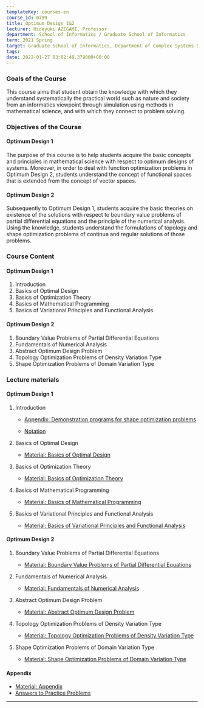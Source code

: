 ```yaml
---
templateKey: courses-en
course_id: 0799
title: Optimum Design 1&2
lecturer: Hideyuki AZEGAMI, Professor
department: School of Informatics / Graduate School of Informatics
term: 2021 Spring
target: Graduate School of Informatics, Department of Complex Systems Science
tags:
date: 2022-01-27 03:02:48.379000+00:00
---
```


### Goals of the Course

This course aims that student obtain the knowledge with which they understand systematically the practical world such as nature and society from an informatics viewpoint through simulation using methods in mathematical science, and with which they connect to problem solving.

### Objectives of the Course

#### Optimum Design 1

The purpose of this course is to help students acquire the basic concepts and principles in mathematical science with respect to optimum designs of systems. Moreover, in order to deal with function optimization problems in Optimum Design 2, students understand the concept of functional spaces that is extended from the concept of vector spaces.

#### Optimum Design 2

Subsequently to Optimum Design 1, students acquire the basic theories on existence of the solutions with respect to boundary value problems of partial differential equations and the principle of the numerical analysis. Using the knowledge, students understand the formulations of topology and shape optimization problems of continua and regular solutions of those problems.

### Course Content

#### Optimum Design 1

1. Introduction
2. Basics of Optimal Design
3. Basics of Optimization Theory
4. Basics of Mathematical Programming
5. Basics of Variational Principles and Functional Analysis

#### Optimum Design 2

1. Boundary Value Problems of Partial Differential Equations
2. Fundamentals of Numerical Analysis
3. Abstract Optimum Design Problem
4. Topology Optimization Problems of Density Variation Type
5. Shape Optimization Problems of Domain Variation Type

### Lecture materials

#### Optimum Design 1

1. Introduction

   - [Appendix: Demonstration programs for shape optimization problems](https://ocw.nagoya-u.jp/files/799/slide54.pdf)

   - [Notation](https://ocw.nagoya-u.jp/files/799/slide40.pdf)

2. Basics of Optimal Design

   - [Material: Basics of Optimal Design](https://ocw.nagoya-u.jp/files/799/slide41.pdf)

3. Basics of Optimization Theory

   - [Material: Basics of Optimization Theory](https://ocw.nagoya-u.jp/files/799/slide42.pdf)

4. Basics of Mathematical Programming

   - [Material: Basics of Mathematical Programming](https://ocw.nagoya-u.jp/files/799/slide43.pdf)

5. Basics of Variational Principles and Functional Analysis

   - [Material: Basics of Variational Principles and Functional Analysis](https://ocw.nagoya-u.jp/files/799/slide44.pdf)

#### Optimum Design 2

1. Boundary Value Problems of Partial Differential Equations

   - [Material: Boundary Value Problems of Partial Differential Equations](https://ocw.nagoya-u.jp/files/799/slide45.pdf)

2. Fundamentals of Numerical Analysis

   - [Material: Fundamentals of Numerical Analysis](https://ocw.nagoya-u.jp/files/799/slide46.pdf)

3. Abstract Optimum Design Problem

   - [Material: Abstract Optimum Design Problem](https://ocw.nagoya-u.jp/files/799/slide47.pdf)

4. Topology Optimization Problems of Density Variation Type

   - [Material: Topology Optimization Problems of Density Variation Type](https://ocw.nagoya-u.jp/files/799/slide48.pdf)

5. Shape Optimization Problems of Domain Variation Type

   - [Material: Shape Optimization Problems of Domain Variation Type](https://ocw.nagoya-u.jp/files/799/slide49.pdf)

#### Appendix

- [Material: Appendix](https://ocw.nagoya-u.jp/files/799/slide51.pdf)
- [Answers to Practice Problems](https://ocw.nagoya-u.jp/files/799/slide50.pdf)

---
